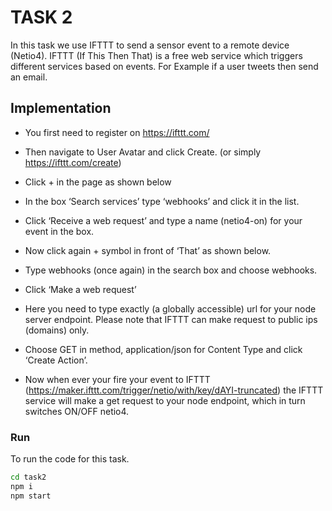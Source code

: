 TASK 2
=====================================
In this task we use IFTTT to send a sensor event to a remote device (Netio4). IFTTT (If This Then That) is a free web service which triggers different services based on events. For Example if a user tweets then send an email. 


## Implementation

* You first need to register on https://ifttt.com/
* Then navigate to User Avatar and click Create. (or simply https://ifttt.com/create)
* Click + in the page as shown below

* In the box ‘Search services’ type ‘webhooks’ and click it in the list.
* Click ‘Receive a web request’ and type a name (netio4-on) for your event in the box.
* Now click again + symbol in front of ‘That’ as shown below.

* Type webhooks (once again) in the search box and choose webhooks.
* Click ‘Make a web request’
* Here you need to type exactly (a globally accessible) url for your node server endpoint. Please note that IFTTT can make request to public ips (domains) only.
* Choose GET in method, application/json for Content Type and click ‘Create Action’.
* Now when ever your fire your event to IFTTT (https://maker.ifttt.com/trigger/netio/with/key/dAYI-truncated) the IFTTT service will make a get request to your node endpoint, which in turn switches ON/OFF netio4.


### Run
 To run the code for this task. 

```bash
cd task2
npm i
npm start
``` 
   
